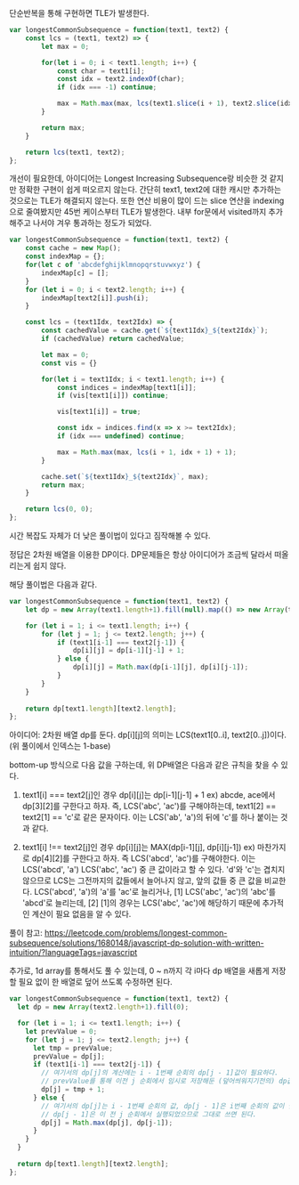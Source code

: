 단순반복을 통해 구현하면 TLE가 발생한다.

```ts
var longestCommonSubsequence = function(text1, text2) {
    const lcs = (text1, text2) => {
        let max = 0;

        for(let i = 0; i < text1.length; i++) {
            const char = text1[i];
            const idx = text2.indexOf(char);
            if (idx === -1) continue;

            max = Math.max(max, lcs(text1.slice(i + 1), text2.slice(idx + 1)) + 1);
        }

        return max;
    }

    return lcs(text1, text2);
};
```

개선이 필요한데, 아이디어는 Longest Increasing Subsequence랑 비슷한 것 같지만 정확한 구현이 쉽게 떠오르지 않는다.
간단히 text1, text2에 대한 캐시만 추가하는 것으로는 TLE가 해결되지 않는다.
또한 연산 비용이 많이 드는 slice 연산을 indexing으로 줄여봤지만 45번 케이스부터 TLE가 발생한다.
내부 for문에서 visited까지 추가해주고 나서야 겨우 통과하는 정도가 되었다.

```ts
var longestCommonSubsequence = function(text1, text2) {
    const cache = new Map();
    const indexMap = {};
    for(let c of 'abcdefghijklmnopqrstuvwxyz') {
        indexMap[c] = [];
    }
    for (let i = 0; i < text2.length; i++) {
        indexMap[text2[i]].push(i);
    }

    const lcs = (text1Idx, text2Idx) => {
        const cachedValue = cache.get(`${text1Idx}_${text2Idx}`);
        if (cachedValue) return cachedValue;

        let max = 0;
        const vis = {}

        for(let i = text1Idx; i < text1.length; i++) {
            const indices = indexMap[text1[i]];
            if (vis[text1[i]]) continue;

            vis[text1[i]] = true;

            const idx = indices.find(x => x >= text2Idx);
            if (idx === undefined) continue;

            max = Math.max(max, lcs(i + 1, idx + 1) + 1);
        }

        cache.set(`${text1Idx}_${text2Idx}`, max);
        return max;
    }

    return lcs(0, 0);
};
```

시간 복잡도 자체가 더 낮은 풀이법이 있다고 짐작해볼 수 있다.

정답은 2차원 배열을 이용한 DP이다. DP문제들은 항상 아이디어가 조금씩 달라서 떠올리는게 쉽지 않다.

해당 풀이법은 다음과 같다.

```ts
var longestCommonSubsequence = function(text1, text2) {
    let dp = new Array(text1.length+1).fill(null).map(() => new Array(text2.length+1).fill(0));

    for (let i = 1; i <= text1.length; i++) {
        for (let j = 1; j <= text2.length; j++) {
            if (text1[i-1] === text2[j-1]) {
                dp[i][j] = dp[i-1][j-1] + 1;
            } else {
                dp[i][j] = Math.max(dp[i-1][j], dp[i][j-1]);
            }
        }
    }
    
    return dp[text1.length][text2.length];
};
```

아이디어: 2차원 배열 dp를 둔다. dp[i][j]의 의미는 LCS(text1[0..i], text2[0..j])이다.
(위 풀이에서 인덱스는 1-base)

bottom-up 방식으로 다음 값을 구하는데, 위 DP배열은 다음과 같은 규칙을 찾을 수 있다.

1) text1[i] === text2[j]인 경우 dp[i][j]는 dp[i-1][j-1] + 1
  ex) abcde, ace에서 dp[3][2]를 구한다고 하자. 
      즉, LCS('abc', 'ac')를 구해야하는데,
      text1[2] == text2[1] == 'c'로 같은 문자이다.
      이는 LCS('ab', 'a')의 뒤에 'c'를 하나 붙이는 것과 같다.

1) text1[i] !== text2[j]인 경우 dp[i][j]는 MAX(dp[i-1][j], dp[i][j-1])
  ex) 마찬가지로 dp[4][2]를 구한다고 하자.
      즉 LCS('abcd', 'ac')를 구해야한다.
      이는 LCS('abcd', 'a') LCS('abc', 'ac') 중 큰 값이라고 할 수 있다.
      'd'와 'c'는 겹치지 않으므로 LCS는 그전까지의 값들에서 늘어나지 않고, 앞의 값들 중 큰 값을 비교한다.
      LCS('abcd', 'a')의 'a'를 'ac'로 늘리거나, [1]
      LCS('abc', 'ac')의 'abc'를 'abcd'로 늘리는데, [2]
      [1]의 경우는 LCS('abc', 'ac')에 해당하기 때문에 추가적인 계산이 필요 없음을 알 수 있다.
      
풀이 참고: https://leetcode.com/problems/longest-common-subsequence/solutions/1680148/javascript-dp-solution-with-written-intuition/?languageTags=javascript

추가로, 1d array를 통해서도 풀 수 있는데, 0 ~ n까지 각 i마다 dp 배열을 새롭게 저장할 필요 없이 한 배열로 덮어 쓰도록 수정하면 된다.

```ts
var longestCommonSubsequence = function(text1, text2) {
  let dp = new Array(text2.length+1).fill(0);

  for (let i = 1; i <= text1.length; i++) {
    let prevValue = 0;
    for (let j = 1; j <= text2.length; j++) {
      let tmp = prevValue;
      prevValue = dp[j];
      if (text1[i-1] === text2[j-1]) {
        // 여기서의 dp[j]의 계산에는 i - 1번째 순회의 dp[j - 1]값이 필요하다.
        // prevValue를 통해 이전 j 순회에서 임시로 저장해둔 (덮어씌워지기전의) dp값을 꺼내 사용한다.
        dp[j] = tmp + 1;
      } else {
        // 여기서의 dp[j]는 i - 1번째 순회의 값, dp[j - 1]은 i번째 순회의 값이 필요하다.
        // dp[j - 1]은 이 전 j 순회에서 실행되었으므로 그대로 쓰면 된다.
        dp[j] = Math.max(dp[j], dp[j-1]);
      }
    }
  }
  
  return dp[text1.length][text2.length];
};
```